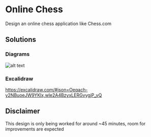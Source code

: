# Online Chess
Design an online chess application like Chess.com


## Solutions

### Diagrams
![alt text](https://github.com/zhorifiandi/system-designs/problems/online-chess/online-chess.png)

### Excalidraw
https://excalidraw.com/#json=Oeqach-y2NBuoeJW9YKlx,wle2A4BzyxLERGvygjP_vQ

## Disclaimer
This design is only being worked for around ~45 minutes, room for improvements are expected
